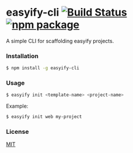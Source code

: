 # easyify-cli [![Build Status](https://img.shields.io/circleci/project/webkong/easyify-cli/master.svg)](https://circleci.com/gh/webkong/easyify-cli) [![npm package](https://img.shields.io/npm/v/easyify-cli.svg)](https://www.npmjs.com/package/easyify-cli)

A simple CLI for scaffolding easyify projects.

### Installation


``` bash
$ npm install -g easyify-cli
```

### Usage

``` bash
$ easyify init <template-name> <project-name>
```

Example:

``` bash
$ easyify init web my-project
```


### License

[MIT](http://opensource.org/licenses/MIT)
